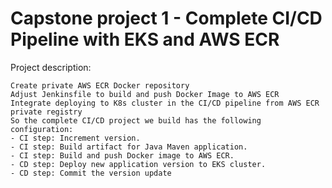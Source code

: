 # Capstone project 1 - Complete CI/CD Pipeline with EKS and AWS ECR

Project description:

    Create private AWS ECR Docker repository
    Adjust Jenkinsfile to build and push Docker Image to AWS ECR
    Integrate deploying to K8s cluster in the CI/CD pipeline from AWS ECR private registry
    So the complete CI/CD project we build has the following configuration:
    - CI step: Increment version.
    - CI step: Build artifact for Java Maven application.
    - CI step: Build and push Docker image to AWS ECR.
    - CD step: Deploy new application version to EKS cluster.
    - CD step: Commit the version update

